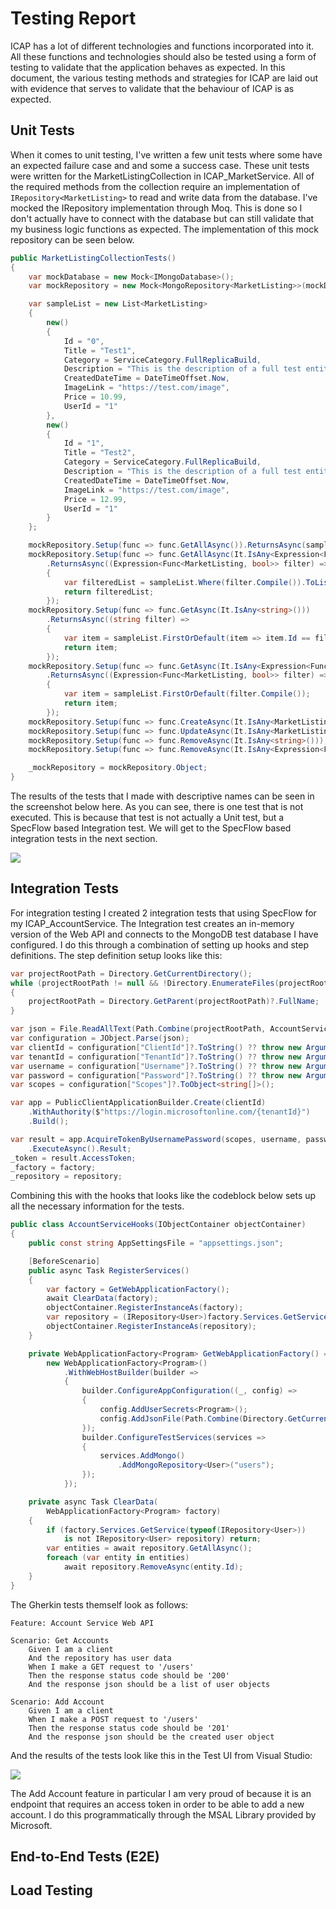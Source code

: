 # Testing Report
ICAP has a lot of different technologies and functions incorporated into it. All these functions and technologies should also be tested using a form of testing to validate that the application behaves as expected. In this document, the various testing methods and strategies for ICAP are laid out with evidence that serves to validate that the behaviour of ICAP is as expected.

## Unit Tests
When it comes to unit testing, I've written a few unit tests where some have an expected failure case and and some a success case. These unit tests were written for the MarketListingCollection in ICAP_MarketService. All of the required methods from the collection require an implementation of `IRepository<MarketListing>` to read and write data from the database. I've mocked the IRepository implementation through Moq. This is done so I don't actually have to connect with the database but can still validate that my business logic functions as expected. The implementation of this mock repository can be seen below.

```csharp
public MarketListingCollectionTests()
{
    var mockDatabase = new Mock<IMongoDatabase>();
    var mockRepository = new Mock<MongoRepository<MarketListing>>(mockDatabase.Object, "");

    var sampleList = new List<MarketListing>
    {
        new()
        {
            Id = "0",
            Title = "Test1",
            Category = ServiceCategory.FullReplicaBuild,
            Description = "This is the description of a full test entity",
            CreatedDateTime = DateTimeOffset.Now,
            ImageLink = "https://test.com/image",
            Price = 10.99,
            UserId = "1"
        },
        new()
        {
            Id = "1",
            Title = "Test2",
            Category = ServiceCategory.FullReplicaBuild,
            Description = "This is the description of a full test entity",
            CreatedDateTime = DateTimeOffset.Now,
            ImageLink = "https://test.com/image",
            Price = 12.99,
            UserId = "1"
        }
    };

    mockRepository.Setup(func => func.GetAllAsync()).ReturnsAsync(sampleList);
    mockRepository.Setup(func => func.GetAllAsync(It.IsAny<Expression<Func<MarketListing, bool>>>()))
        .ReturnsAsync((Expression<Func<MarketListing, bool>> filter) =>
        {
            var filteredList = sampleList.Where(filter.Compile()).ToList();
            return filteredList;
        });
    mockRepository.Setup(func => func.GetAsync(It.IsAny<string>()))
        .ReturnsAsync((string filter) =>
        {
            var item = sampleList.FirstOrDefault(item => item.Id == filter);
            return item;
        });
    mockRepository.Setup(func => func.GetAsync(It.IsAny<Expression<Func<MarketListing, bool>>>()))
        .ReturnsAsync((Expression<Func<MarketListing, bool>> filter) =>
        {
            var item = sampleList.FirstOrDefault(filter.Compile());
            return item;
        });
    mockRepository.Setup(func => func.CreateAsync(It.IsAny<MarketListing>()));
    mockRepository.Setup(func => func.UpdateAsync(It.IsAny<MarketListing>()));
    mockRepository.Setup(func => func.RemoveAsync(It.IsAny<string>()));
    mockRepository.Setup(func => func.RemoveAsync(It.IsAny<Expression<Func<MarketListing, bool>>>()));

    _mockRepository = mockRepository.Object;
}
```

The results of the tests that I made with descriptive names can be seen in the screenshot below here. As you can see, there is one test that is not executed. This is because that test is not actually a Unit test, but a SpecFlow based Integration test. We will get to the SpecFlow based integration tests in the next section.

![](./Media/UnitTests_Result.png)

## Integration Tests
For integration testing I created 2 integration tests that using SpecFlow for my ICAP_AccountService. The Integration test creates an in-memory version of the Web API and connects to the MongoDB test database I have configured. I do this through a combination of setting up hooks and step definitions. The step definition setup looks like this:

```csharp
var projectRootPath = Directory.GetCurrentDirectory();
while (projectRootPath != null && !Directory.EnumerateFiles(projectRootPath, "*.csproj", SearchOption.TopDirectoryOnly).Any())
{
    projectRootPath = Directory.GetParent(projectRootPath)?.FullName;
}

var json = File.ReadAllText(Path.Combine(projectRootPath, AccountServiceHooks.AppSettingsFile));
var configuration = JObject.Parse(json);
var clientId = configuration["ClientId"]?.ToString() ?? throw new ArgumentNullException();
var tenantId = configuration["TenantId"]?.ToString() ?? throw new ArgumentNullException();
var username = configuration["Username"]?.ToString() ?? throw new ArgumentNullException();
var password = configuration["Password"]?.ToString() ?? throw new ArgumentNullException();
var scopes = configuration["Scopes"]?.ToObject<string[]>();

var app = PublicClientApplicationBuilder.Create(clientId)
    .WithAuthority($"https://login.microsoftonline.com/{tenantId}")
    .Build();

var result = app.AcquireTokenByUsernamePassword(scopes, username, password)
    .ExecuteAsync().Result;
_token = result.AccessToken;
_factory = factory;
_repository = repository;
```
Combining this with the hooks that looks like the codeblock below sets up all the necessary information for the tests.

```csharp
public class AccountServiceHooks(IObjectContainer objectContainer)
{
    public const string AppSettingsFile = "appsettings.json";

    [BeforeScenario]
    public async Task RegisterServices()
    {
        var factory = GetWebApplicationFactory();
        await ClearData(factory);
        objectContainer.RegisterInstanceAs(factory);
        var repository = (IRepository<User>)factory.Services.GetService(typeof(IRepository<User>))!;
        objectContainer.RegisterInstanceAs(repository);
    }

    private WebApplicationFactory<Program> GetWebApplicationFactory() =>
        new WebApplicationFactory<Program>()
            .WithWebHostBuilder(builder =>
            {
                builder.ConfigureAppConfiguration((_, config) =>
                {
                    config.AddUserSecrets<Program>();
                    config.AddJsonFile(Path.Combine(Directory.GetCurrentDirectory(), AppSettingsFile));
                });
                builder.ConfigureTestServices(services =>
                {
                    services.AddMongo()
                        .AddMongoRepository<User>("users");
                });
            });

    private async Task ClearData(
        WebApplicationFactory<Program> factory)
    {
        if (factory.Services.GetService(typeof(IRepository<User>))
            is not IRepository<User> repository) return;
        var entities = await repository.GetAllAsync();
        foreach (var entity in entities)
            await repository.RemoveAsync(entity.Id);
    }
}
```

The Gherkin tests themself look as follows:

```gherkin
Feature: Account Service Web API

Scenario: Get Accounts
	Given I am a client
	And the repository has user data
	When I make a GET request to '/users'
	Then the response status code should be '200'
	And the response json should be a list of user objects

Scenario: Add Account
	Given I am a client
	When I make a POST request to '/users'
	Then the response status code should be '201'
	And the response json should be the created user object
```
And the results of the tests look like this in the Test UI from Visual Studio:

![](./Media/IntegrationTests_Result.png)

The Add Account feature in particular I am very proud of because it is an endpoint that requires an access token in order to be able to add a new account. I do this programmatically through the MSAL Library provided by Microsoft.

## End-to-End Tests (E2E)

## Load Testing